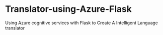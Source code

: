 # Translator-using-Azure-Flask

Using Azure cognitive services with Flask to Create A Intelligent Language translator 
